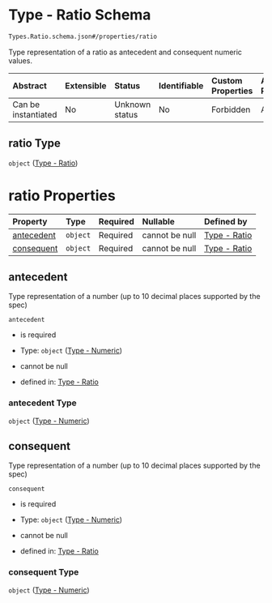 # Type - Ratio Schema

```txt
Types.Ratio.schema.json#/properties/ratio
```

Type representation of a ratio as antecedent and consequent numeric values.

| Abstract            | Extensible | Status         | Identifiable | Custom Properties | Additional Properties | Access Restrictions | Defined In                                                                                      |
| :------------------ | :--------- | :------------- | :----------- | :---------------- | :-------------------- | :------------------ | :---------------------------------------------------------------------------------------------- |
| Can be instantiated | No         | Unknown status | No           | Forbidden         | Allowed               | none                | [ConversionTrigger.schema.json*](../types/ConversionTrigger.schema.json "open original schema") |

## ratio Type

`object` ([Type - Ratio](conversiontrigger-properties-type---ratio.md))

# ratio Properties

| Property                  | Type     | Required | Nullable       | Defined by                                                                                                |
| :------------------------ | :------- | :------- | :------------- | :-------------------------------------------------------------------------------------------------------- |
| [antecedent](#antecedent) | `object` | Required | cannot be null | [Type - Ratio](stockplan-properties-type---numeric.md "Types.Numeric.schema.json#/properties/antecedent") |
| [consequent](#consequent) | `object` | Required | cannot be null | [Type - Ratio](stockplan-properties-type---numeric.md "Types.Numeric.schema.json#/properties/consequent") |

## antecedent

Type representation of a number (up to 10 decimal places supported by the spec)

`antecedent`

*   is required

*   Type: `object` ([Type - Numeric](stockplan-properties-type---numeric.md))

*   cannot be null

*   defined in: [Type - Ratio](stockplan-properties-type---numeric.md "Types.Numeric.schema.json#/properties/antecedent")

### antecedent Type

`object` ([Type - Numeric](stockplan-properties-type---numeric.md))

## consequent

Type representation of a number (up to 10 decimal places supported by the spec)

`consequent`

*   is required

*   Type: `object` ([Type - Numeric](stockplan-properties-type---numeric.md))

*   cannot be null

*   defined in: [Type - Ratio](stockplan-properties-type---numeric.md "Types.Numeric.schema.json#/properties/consequent")

### consequent Type

`object` ([Type - Numeric](stockplan-properties-type---numeric.md))
